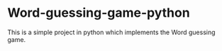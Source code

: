 # Word-guessing-game-python
This is a simple project in python which implements the Word guessing game.
